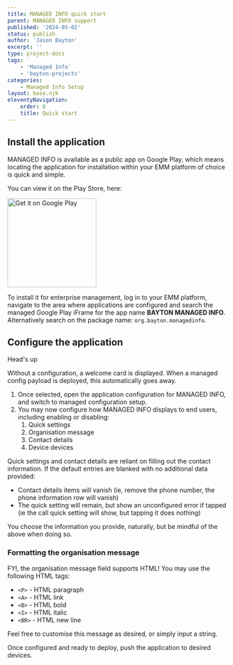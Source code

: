 ```yaml
---
title: MANAGED INFO quick start
parent: MANAGED INFO support
published: '2024-05-02'
status: publish
author: 'Jason Bayton'
excerpt: ''
type: project-docs
tags: 
    - 'Managed Info'
    - 'bayton-projects'
categories: 
    - Managed Info Setup
layout: base.njk
eleventyNavigation: 
    order: 0
    title: Quick start
---
```


## Install the application

MANAGED INFO is available as a public app on Google Play, which means locating the application for installation within your EMM platform of choice is quick and simple. 

You can view it on the Play Store, here: 

<a href='https://play.google.com/store/apps/details?id=org.bayton.managedinfo'><img alt='Get it on Google Play' src='https://play.google.com/intl/en_us/badges/static/images/badges/en_badge_web_generic.png' width="200px"/></a>

To install it for enterprise management, log in to your EMM platform, navigate to the area where applications are configured and search the managed Google Play iFrame for the app name **BAYTON MANAGED INFO**. Alternatively search on the package name: `org.bayton.managedinfo`. 

## Configure the application

<div class="callout callout-blue">
<div class="callout-heading callout-heading-small"> Head's up</div>

Without a configuration, a welcome card is displayed. When a managed config payload is deployed, this automatically goes away.

</div>

1. Once selected, open the application configuration for MANAGED INFO, and switch to managed configuration setup.
2. You may now configure how MANAGED INFO displays to end users, including enabling or disabling:
   1. Quick settings
   2. Organisation message
   3. Contact details
   4. Device devices

Quick settings and contact details are reliant on filling out the contact information. If the default entries are blanked with no additional data provided:

- Contact details items will vanish (ie, remove the phone number, the phone information row will vanish)
- The quick setting will remain, but show an unconfigured error if tapped (ie the call quick setting will show, but tapping it does nothing)

You choose the information you provide, naturally, but be mindful of the above when doing so.

### Formatting the organisation message 

FYI, the organisation message field supports HTML! You may use the following HTML tags: 

- `<P>` - HTML paragraph 
- `<A>` - HTML link
- `<B>` - HTML bold
- `<I>` - HTML italic
- `<BR>` - HTML new line

Feel free to customise this message as desired, or simply input a string.

Once configured and ready to deploy, push the application to desired devices.